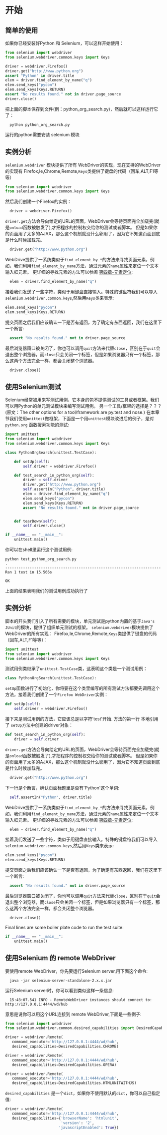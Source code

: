 # 开始
## 简单的使用
如果你已经安装好Python 和 Selenium，可以这样开始使用：
```python
from selenium import webdriver
from selenium.webdriver.common.keys import Keys

driver = webdriver.Firefox()
driver.get("http://www.python.org")
assert "Python" in driver.title
elem = driver.find_element_by_name("q")
elem.send_keys("pycon")
elem.send_keys(Keys.RETURN)
assert "No results found." not in driver.page_source
driver.close()
```
把上面的脚本保存到文件(例：python_org_search.py)，然后就可以这样运行它了：
```shell
  python python_org_search.py
  ```
运行的python需要安装 selenium 模块

## 实例分析
`selenium.webdriver` 模块提供了所有 WebDriver的实现，现在支持的WebDriver的实现有 Firefox,Ie,Chrome,Remote,`Keys`类提供了键盘的代码（回车,ALT,F1等等）
```python
from selenium import webdriver
from selenium.webdriver.common.keys import Keys
```
然后我们创建一个Firefox的实例：
```python
  driver = webdriver.Firefox()
```
`driver.get`方法会导向给定的URL的页面，WebDriver会等待页面完全加载完(就是`onload`函数被触发了),才把程序的控制权交给你的测试或者脚本。
但是如果你的页面用了太多的AJAX，那么这个机制就没什么卵用了，因为它不知道页面到底是什么时候加载完。
```python
  driver.get("http://www.python.org")
```
WebDrive提供了一系统类似于`find_element_by_*`的方法来寻找页面元素，例如，我们利用`find_element_by_name`方法，通过元素的`name`属性来定位一个文本输入框元素。
更详细的寻找元素的方法可以参阅 [第四章-元素定位](https://github.com/StephinChou/seleniumDocument/blob/master/4.%E5%85%83%E7%B4%A0%E5%AE%9A%E4%BD%8D.md):
```python
  elem = driver.find_element_by_name("q")
```
接着我们发送了一些字符，类似于用键盘直接输入。特殊的键盘符我们可以导入`selenium.webdriver.common.keys`,然后用`Keys`类来表示:
```python
elem.send_keys("pycon")
elem.send_keys(Keys.RETURN)
```
提交页面之后我们应该确认一下是否有返回，为了确定有东西返回，我们在这里下一个断言:
```python
  assert "No results found." not in driver.page_source
```
最后浏览器窗口被关闭了，你也可以调用`quit`方法来代替`close`，区别在于`quit`会退出整个浏览器，而`close`只会关闭一个标签，但是如果浏览器只有一个标签，那么这两个方法完全一样，都会关闭整个浏览器。
```python
  driver.close()
```
## 使用Selenium测试
Selenium经常被用来写测试用例，它本身的包不提供测试的工具或者框架。我们可以用Python的单元测试模块来编写测试用例。
另一个工具/框架的选择是？？？ (原文：The other options for a tool/framework are py.test and nose.)
在本章节我们使用`unittest`做框架，下面是一个用`unittest`模块改进后的例子，是对 `python.org` 函数搜索功能的测试:
```python
import unittest
from selenium import webdriver
from selenium.webdriver.common.keys import Keys

class PythonOrgSearch(unittest.TestCase):

    def setUp(self):
        self.driver = webdriver.Firefox()

    def test_search_in_python_org(self):
        driver = self.driver
        driver.get("http://www.python.org")
        self.assertIn("Python", driver.title)
        elem = driver.find_element_by_name("q")
        elem.send_keys("pycon")
        elem.send_keys(Keys.RETURN)
        assert "No results found." not in driver.page_source


    def tearDown(self):
        self.driver.close()

if __name__ == "__main__":
    unittest.main()
```
你可以在shell里运行这个测试用例:
```shell
python test_python_org_search.py
.
----------------------------------------------------------------------
Ran 1 test in 15.566s

OK
```
上面的结果表明我们的测试用例成功执行了

## 实例分析
脚本的开头我们引入了所有需要的模块，单元测试是python内置的基于`Java's JUnit`的模块，提供了组织单元测试的框架。
`selenium.webdriver`模块提供了WebDriver的所有实现： Firefox,Ie,Chrome,Remote,`Keys`类提供了键盘的代码（回车,ALT,F1等等）：
```python
import unittest
from selenium import webdriver
from selenium.webdriver.common.keys import Keys
```
测试用例类继承了`unittest.TestCase`类，这表明这个类是一个测试用例：
```python
class PythonOrgSearch(unittest.TestCase):
```
`setUp`函数进行了初始化，你将要在这个类里编写的所有测试方法都要先调用这个方法，接着我们创建了一个`Firefox WebDriver`实例：
```python
def setUp(self):
    self.driver = webdriver.Firefox()
```
接下来是测试用例的方法，它应该总是以字符'test'开始.
方法的第一行 本地引用了 `setUp`方法中创建的driver对象：
```python
def test_search_in_python_org(self):
    driver = self.driver
```

`driver.get`方法会导向给定的URL的页面，WebDriver会等待页面完全加载完(就是`onload`函数被触发了),才把程序的控制权交给你的测试或者脚本。
但是如果你的页面用了太多的AJAX，那么这个机制就没什么卵用了，因为它不知道页面到底是什么时候加载完。
```python
  driver.get("http://www.python.org")
```
下一行是个断言，确认页面标题里是否有'Python'这个单词:
```python
  self.assertIn("Python", driver.title)
```
WebDrive提供了一系统类似于`find_element_by_*`的方法来寻找页面元素，例如，我们利用`find_element_by_name`方法，通过元素的`name`属性来定位一个文本输入框元素。
更详细的寻找元素的方法可以参阅 [第四章-元素定位](#):
```python
  elem = driver.find_element_by_name("q")
```
接着我们发送了一些字符，类似于用键盘直接输入。特殊的键盘符我们可以导入`selenium.webdriver.common.keys`,然后用`Keys`类来表示:
```python
elem.send_keys("pycon")
elem.send_keys(Keys.RETURN)
```

提交页面之后我们应该确认一下是否有返回，为了确定有东西返回，我们在这里下一个断言:
```python
  assert "No results found." not in driver.page_source
```
最后浏览器窗口被关闭了，你也可以调用`quit`方法来代替`close`，区别在于`quit`会退出整个浏览器，而`close`只会关闭一个标签，但是如果浏览器只有一个标签，那么这两个方法完全一样，都会关闭整个浏览器。
```python
  driver.close()
```
Final lines are some boiler plate code to run the test suite:
```python
if __name__ == "__main__":
    unittest.main()
```
## 使用Selenium 的 remote WebDriver
要使用remote WebDriver，你先要运行Selenium server,用下面这个命令:
```shell
  java -jar selenium-server-standalone-2.x.x.jar
```
运行Selenium server时，你可以看到类似这样一条信息:
```shell
  15:43:07.541 INFO - RemoteWebDriver instances should connect to: http://127.0.0.1:4444/wd/hub
```
意思是说你可以用这个URL连接到 remote WebDriver,下面是一些例子:
```python
from selenium import webdriver
from selenium.webdriver.common.desired_capabilities import DesiredCapabilities

driver = webdriver.Remote(
   command_executor='http://127.0.0.1:4444/wd/hub',
   desired_capabilities=DesiredCapabilities.CHROME)

driver = webdriver.Remote(
   command_executor='http://127.0.0.1:4444/wd/hub',
   desired_capabilities=DesiredCapabilities.OPERA)

driver = webdriver.Remote(
   command_executor='http://127.0.0.1:4444/wd/hub',
   desired_capabilities=DesiredCapabilities.HTMLUNITWITHJS)
```
`desired_capabilities` 是一个`dict`，如果你不使用默认的`dict`，你可以自己指定值:
```python
driver = webdriver.Remote(
   command_executor='http://127.0.0.1:4444/wd/hub',
   desired_capabilities={'browserName': 'htmlunit',
                         'version': '2',
                        'javascriptEnabled': True})
```
